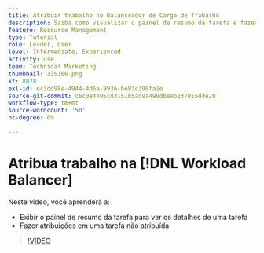 ```yaml
---
title: Atribuir trabalho no Balanceador de Carga de Trabalho
description: Saiba como visualizar o painel de resumo da tarefa e fazer atribuições em uma tarefa não atribuída.
feature: Resource Management
type: Tutorial
role: Leader, User
level: Intermediate, Experienced
activity: use
team: Technical Marketing
thumbnail: 335166.png
kt: 8878
exl-id: ec3dd98e-4944-4d6a-9936-be83c390fa2e
source-git-commit: c6c0e4405cd3151b5ad9a490dbeab237855dde29
workflow-type: tm+mt
source-wordcount: '50'
ht-degree: 0%

---
```


# Atribua trabalho na [!DNL Workload Balancer]

Neste vídeo, você aprenderá a:

* Exibir o painel de resumo da tarefa para ver os detalhes de uma tarefa
* Fazer atribuições em uma tarefa não atribuída


>[!VIDEO](https://video.tv.adobe.com/v/335166/?quality=12)
